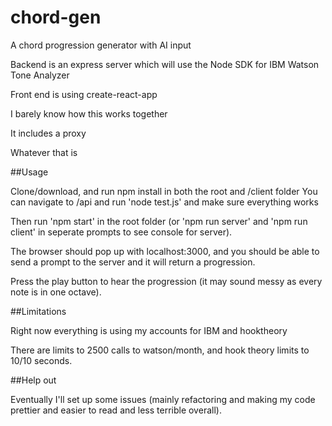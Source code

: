 # chord-gen
A chord progression generator with AI input

Backend is an express server which will use the Node SDK for IBM Watson Tone Analyzer

Front end is using create-react-app

I barely know how this works together

It includes a proxy

Whatever that is

##Usage

Clone/download, and run npm install in both the root and /client folder
You can navigate to /api and run 'node test.js' and make sure everything works

Then run 'npm start' in the root folder (or 'npm run server' and 'npm run client' in seperate prompts to see console for server).

The browser should pop up with localhost:3000, and you should be able to send a prompt to the server and it will return a progression.

Press the play button to hear the progression (it may sound messy as every note is in one octave).

##Limitations

Right now everything is using my accounts for IBM and hooktheory

There are limits to 2500 calls to watson/month, and hook theory limits to 10/10 seconds. 

##Help out

Eventually I'll set up some issues (mainly refactoring and making my code prettier and easier to read and less terrible overall).
